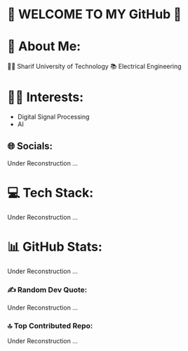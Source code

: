 # 🤞 WELCOME TO MY GitHub 🤞

# 💫 About Me:
👨‍🎓 Sharif University of Technology
📚 Electrical Engineering

# 👨‍💻 Interests:
* Digital Signal Processing
* AI


## 🌐 Socials:
Under Reconstruction ...

# 💻 Tech Stack:
Under Reconstruction ...

# 📊 GitHub Stats:
Under Reconstruction ...

### ✍️ Random Dev Quote: 
Under Reconstruction ...

### 🔝 Top Contributed Repo: 
Under Reconstruction ...

<!-- Proudly created with GPRM ( https://gprm.itsvg.in ) -->
